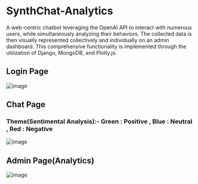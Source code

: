 # SynthChat-Analytics
A web-centric chatbot leveraging the OpenAI API to interact with numerous users, while simultaneously analyzing their behaviors. The collected data is then visually represented collectively and individually on an admin dashboard. This comprehensive functionality is implemented through the utilization of Django, MongoDB, and Plotly.js.

## Login Page
![image](https://github.com/vi-s-h-wa/SynthChat-Analytics/assets/110922604/6257f8e5-9b17-4e42-b905-318621a38107)

## Chat Page
### Theme(Sentimental Analysis):- Green : Positive , Blue : Neutral , Red : Negative
![image](https://github.com/vi-s-h-wa/SynthChat-Analytics/assets/110922604/750e9316-e84d-4190-bbbd-ece177bd051d)

## Admin Page(Analytics)
![image](https://github.com/vi-s-h-wa/SynthChat-Analytics/assets/110922604/15cdb724-40da-4535-9ea6-4e93beaa288f)
